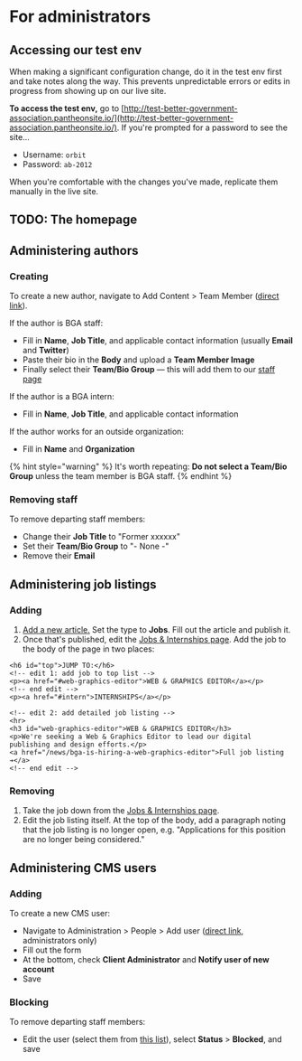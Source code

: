 # For administrators

## Accessing our test env

When making a significant configuration change, do it in the test env first and take notes along the way. This prevents unpredictable errors or edits in progress from showing up on our live site.

**To access the test env,** go to [http://test-better-government-association.pantheonsite.io/](http://test-better-government-association.pantheonsite.io/). If you're prompted for a password to see the site...

* Username: `orbit`
* Password: `ab-2012`

When you're comfortable with the changes you've made, replicate them manually in the live site.

## TODO: The homepage

## Administering authors

### Creating

To create a new author, navigate to Add Content &gt; Team Member \([direct link](https://www.bettergov.org/node/add/team-member/)\).

If the author is BGA staff:

* Fill in **Name**, **Job Title**, and applicable contact information \(usually **Email** and **Twitter**\)
* Paste their bio in the **Body** and upload a **Team Member Image**
* Finally select their **Team/Bio Group** — this will add them to our [staff page](https://www.bettergov.org/team)

If the author is a BGA intern:

* Fill in **Name**, **Job Title**, and applicable contact information

If the author works for an outside organization:

* Fill in **Name** and **Organization**

{% hint style="warning" %}
It's worth repeating: **Do not select a Team/Bio Group** unless the team member is BGA staff.
{% endhint %}

### Removing staff

To remove departing staff members:

* Change their **Job Title** to "Former xxxxxx"
* Set their **Team/Bio Group** to "- None -"
* Remove their **Email**

## Administering job listings

### Adding

1. [Add a new article.](https://www.bettergov.org/node/add/article/) Set the type to **Jobs**. Fill out the article and publish it.
2. Once that's published, edit the [Jobs & Internships page](https://www.bettergov.org/jobs-internships). Add the job to the body of the page in two places:

```markup
<h6 id="top">JUMP TO:</h6>
<!-- edit 1: add job to top list -->
<p><a href="#web-graphics-editor">WEB & GRAPHICS EDITOR</a></p>
<!-- end edit -->
<p><a href="#intern">INTERNSHIPS</a></p>

<!-- edit 2: add detailed job listing -->
<hr>
<h3 id="web-graphics-editor">WEB & GRAPHICS EDITOR</h3>
<p>We're seeking a Web & Graphics Editor to lead our digital publishing and design efforts.</p>
<a href="/news/bga-is-hiring-a-web-graphics-editor">Full job listing ➔</a>
<!-- end edit -->
```

### Removing

1. Take the job down from the [Jobs & Internships page](https://www.bettergov.org/jobs-internships).
2. Edit the job listing itself. At the top of the body, add a paragraph noting that the job listing is no longer open, e.g. "Applications for this position are no longer being considered."

## Administering CMS users

### Adding

To create a new CMS user:

* Navigate to Administration &gt; People &gt; Add user \([direct link](https://www.bettergov.org/admin/people/create/), administrators only\)
* Fill out the form
* At the bottom, check **Client Administrator** and **Notify user of new account**
* Save

### Blocking

To remove departing staff members:

* Edit the user \(select them from [this list](https://www.bettergov.org/admin/people/)\), select **Status** &gt; **Blocked**, and save

